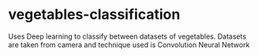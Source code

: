 # vegetables-classification
Uses Deep learning to classify between datasets of vegetables. Datasets are taken from camera and technique used is Convolution Neural Network
